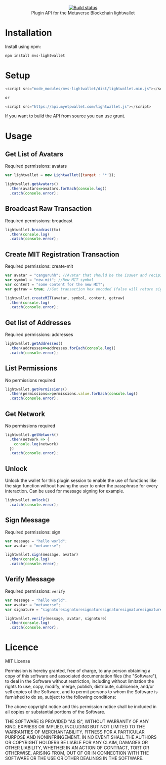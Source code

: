 <p align="center">
  <a href="https://mvs.org/">
    <img src="https://mvs.org/images/metaverselogo.png" alt="">
  </a>
  <br>
  <a href="https://travis-ci.org/canguruhh/mvs-plugin-api">
     <img src="https://travis-ci.org/canguruhh/mvs-plugin-api.png?branch=master" alt="Build status">
  </a>
  <br>
  Plugin API for the Metaverse Blockchain lightwallet
</p>

# Installation
Install using npm:
``` bash
npm install mvs-lightwallet
```

# Setup
``` javascript
<script src="node_modules/mvs-lightwallet/dist/lightwallet.min.js"></script>

or

<script src="https://api.myetpwallet.com/lightwallet.js"></script>
```

If you want to build the API from source you can use grunt.

# Usage

## Get List of Avatars

Required permissions: avatars

``` javascript
var lightwallet = new Lightwallet({target : '*'});

lightwallet.getAvatars()
  .then(avatars=>avatars.forEach(console.log))
  .catch(console.error);
```

## Broadcast Raw Transaction

Required permissions: broadcast

``` javascript
lightwallet.broadcast(tx)
  .then(console.log)
  .catch(console.error);
```

## Create MIT Registration Transaction

Required permissions: create-mit

``` javascript
var avatar = "canguruhh"; //Avatar that should be the issuer and recipient of the MIT
var symbol = "new-mit"; //New MIT symbol
var content = "some content for the new MIT";
var getraw = true; //Get transaction hex encoded (false will return signed transaction object)

lightwallet.createMIT(avatar, symbol, content, getraw)
  .then(console.log)
  .catch(console.error);
```

## Get list of Addresses

Required permissions: addresses

``` javascript
lightwallet.getAddresses()
  .then(addresses=>addresses.forEach(console.log))
  .catch(console.error);
```

## List Permissions

No permissions required

``` javascript
lightwallet.getPermissions()
  .then(permissions=>permissions.value.forEach(console.log))
  .catch(console.error);
```

## Get Network

No permissions required

``` javascript
lightwallet.getNetwork()
  .then(network => {
    console.log(network)
  })
  .catch(console.error);
```

## Unlock

Unlock the wallet for this plugin session to enable the use of functions like the sign function without having the user to enter the passphrase for every interaction. Can be used for message signing for example.

``` javascript
lightwallet.unlock()
  .catch(console.error);
```

## Sign Message

Required permissions: sign

``` javascript
var message = "hello world";
var avatar = "metaverse";

lightwallet.sign(message, avatar)
  .then(console.log)
  .catch(console.error);
```

## Verify Message

Required permissions: ```verify```

``` javascript
var message = "hello world";
var avatar = "metaverse";
var signature = "signaturesignaturesignaturesignaturesignaturesignature";

lightwallet.verify(message, avatar, signature)
  .then(console.log)
  .catch(console.error);
```


# Licence

MIT License

Permission is hereby granted, free of charge, to any person obtaining a copy
of this software and associated documentation files (the "Software"), to deal
in the Software without restriction, including without limitation the rights
to use, copy, modify, merge, publish, distribute, sublicense, and/or sell
copies of the Software, and to permit persons to whom the Software is
furnished to do so, subject to the following conditions:

The above copyright notice and this permission notice shall be included in all
copies or substantial portions of the Software.

THE SOFTWARE IS PROVIDED "AS IS", WITHOUT WARRANTY OF ANY KIND, EXPRESS OR
IMPLIED, INCLUDING BUT NOT LIMITED TO THE WARRANTIES OF MERCHANTABILITY,
FITNESS FOR A PARTICULAR PURPOSE AND NONINFRINGEMENT. IN NO EVENT SHALL THE
AUTHORS OR COPYRIGHT HOLDERS BE LIABLE FOR ANY CLAIM, DAMAGES OR OTHER
LIABILITY, WHETHER IN AN ACTION OF CONTRACT, TORT OR OTHERWISE, ARISING FROM,
OUT OF OR IN CONNECTION WITH THE SOFTWARE OR THE USE OR OTHER DEALINGS IN THE
SOFTWARE.

